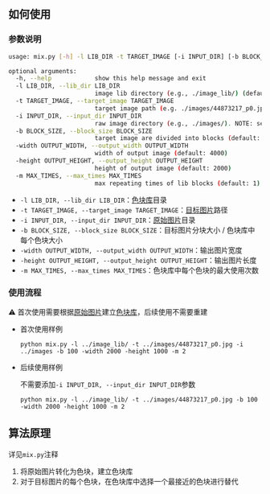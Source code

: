 ## 如何使用

### 参数说明

```bash
usage: mix.py [-h] -l LIB_DIR -t TARGET_IMAGE [-i INPUT_DIR] [-b BLOCK_SIZE] [-width OUTPUT_WIDTH] [-height OUTPUT_HEIGHT] [-m MAX_TIMES]

optional arguments:
  -h, --help            show this help message and exit
  -l LIB_DIR, --lib_dir LIB_DIR
                        image lib directory (e.g., ./image_lib/) (default: None)
  -t TARGET_IMAGE, --target_image TARGET_IMAGE
                        target image path (e.g. ./images/44873217_p0.jpg) (default: None)
  -i INPUT_DIR, --input_dir INPUT_DIR
                        raw image directory (e.g., ./images/). NOTE: set to None if image lib is already constructed (default: None)
  -b BLOCK_SIZE, --block_size BLOCK_SIZE
                        target image are divided into blocks (default: 50)
  -width OUTPUT_WIDTH, --output_width OUTPUT_WIDTH
                        width of output image (default: 4000)
  -height OUTPUT_HEIGHT, --output_height OUTPUT_HEIGHT
                        height of output image (default: 2000)
  -m MAX_TIMES, --max_times MAX_TIMES
                        max repeating times of lib blocks (default: 1)
```

- `-l LIB_DIR, --lib_dir LIB_DIR`：<u>色块库</u>目录
- `-t TARGET_IMAGE, --target_image TARGET_IMAGE`：<u>目标图片</u>路径
- `-i INPUT_DIR, --input_dir INPUT_DIR`：<u>原始图片</u>目录
- `-b BLOCK_SIZE, --block_size BLOCK_SIZE`：目标图片分块大小 / 色块库中每个色块大小
- `-width OUTPUT_WIDTH, --output_width OUTPUT_WIDTH`：输出图片宽度
- `-height OUTPUT_HEIGHT, --output_height OUTPUT_HEIGHT`：输出图片长度
- `-m MAX_TIMES, --max_times MAX_TIMES`：色块库中每个色块的最大使用次数



### 使用流程

:warning: 首次使用需要根据<u>原始图片</u>建立<u>色块库</u>，后续使用不需要重建

- 首次使用样例

  `python mix.py -l ../image_lib/ -t ../images/44873217_p0.jpg -i ../images -b 100 -width 2000 -height 1000 -m 2`

- 后续使用样例

  不需要添加`-i INPUT_DIR, --input_dir INPUT_DIR`参数

  ``python mix.py -l ../image_lib/ -t ../images/44873217_p0.jpg -b 100 -width 2000 -height 1000 -m 2``



## 算法原理

详见`mix.py`注释

1. 将原始图片转化为色块，建立色块库
2. 对于目标图片的每个色块，在色块库中选择一个最接近的色块进行替代